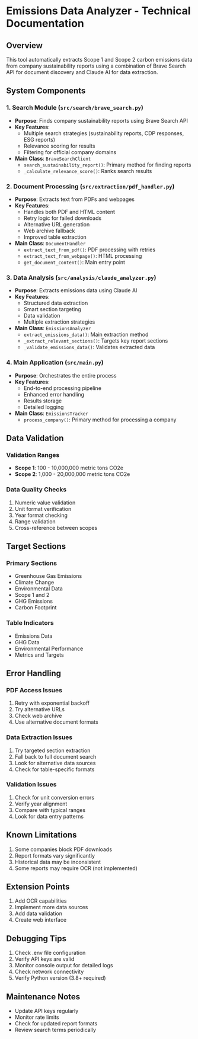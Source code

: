 # Emissions Data Analyzer - Technical Documentation

## Overview
This tool automatically extracts Scope 1 and Scope 2 carbon emissions data from company sustainability reports using a combination of Brave Search API for document discovery and Claude AI for data extraction.

## System Components

### 1. Search Module (`src/search/brave_search.py`)
- **Purpose**: Finds company sustainability reports using Brave Search API
- **Key Features**:
  - Multiple search strategies (sustainability reports, CDP responses, ESG reports)
  - Relevance scoring for results
  - Filtering for official company domains
- **Main Class**: `BraveSearchClient`
  - `search_sustainability_report()`: Primary method for finding reports
  - `_calculate_relevance_score()`: Ranks search results

### 2. Document Processing (`src/extraction/pdf_handler.py`)
- **Purpose**: Extracts text from PDFs and webpages
- **Key Features**:
  - Handles both PDF and HTML content
  - Retry logic for failed downloads
  - Alternative URL generation
  - Web archive fallback
  - Improved table extraction
- **Main Class**: `DocumentHandler`
  - `extract_text_from_pdf()`: PDF processing with retries
  - `extract_text_from_webpage()`: HTML processing
  - `get_document_content()`: Main entry point

### 3. Data Analysis (`src/analysis/claude_analyzer.py`)
- **Purpose**: Extracts emissions data using Claude AI
- **Key Features**:
  - Structured data extraction
  - Smart section targeting
  - Data validation
  - Multiple extraction strategies
- **Main Class**: `EmissionsAnalyzer`
  - `extract_emissions_data()`: Main extraction method
  - `_extract_relevant_sections()`: Targets key report sections
  - `_validate_emissions_data()`: Validates extracted data

### 4. Main Application (`src/main.py`)
- **Purpose**: Orchestrates the entire process
- **Key Features**:
  - End-to-end processing pipeline
  - Enhanced error handling
  - Results storage
  - Detailed logging
- **Main Class**: `EmissionsTracker`
  - `process_company()`: Primary method for processing a company

## Data Validation

### Validation Ranges
- **Scope 1**: 100 - 10,000,000 metric tons CO2e
- **Scope 2**: 1,000 - 20,000,000 metric tons CO2e

### Data Quality Checks
1. Numeric value validation
2. Unit format verification
3. Year format checking
4. Range validation
5. Cross-reference between scopes

## Target Sections

### Primary Sections
- Greenhouse Gas Emissions
- Climate Change
- Environmental Data
- Scope 1 and 2
- GHG Emissions
- Carbon Footprint

### Table Indicators
- Emissions Data
- GHG Data
- Environmental Performance
- Metrics and Targets

## Error Handling

### PDF Access Issues
1. Retry with exponential backoff
2. Try alternative URLs
3. Check web archive
4. Use alternative document formats

### Data Extraction Issues
1. Try targeted section extraction
2. Fall back to full document search
3. Look for alternative data sources
4. Check for table-specific formats

### Validation Issues
1. Check for unit conversion errors
2. Verify year alignment
3. Compare with typical ranges
4. Look for data entry patterns

## Known Limitations
1. Some companies block PDF downloads
2. Report formats vary significantly
3. Historical data may be inconsistent
4. Some reports may require OCR (not implemented)

## Extension Points
1. Add OCR capabilities
2. Implement more data sources
3. Add data validation
4. Create web interface

## Debugging Tips
1. Check .env file configuration
2. Verify API keys are valid
3. Monitor console output for detailed logs
4. Check network connectivity
5. Verify Python version (3.8+ required)

## Maintenance Notes
- Update API keys regularly
- Monitor rate limits
- Check for updated report formats
- Review search terms periodically